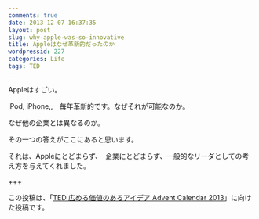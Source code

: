 ```yaml
---
comments: true
date: 2013-12-07 16:37:35
layout: post
slug: why-apple-was-so-innovative
title: Appleはなぜ革新的だったのか
wordpressid: 227
categories: Life
tags: TED
---
```


Appleはすごい。

iPod, iPhone,,　毎年革新的です。なぜそれが可能なのか。

なぜ他の企業とは異なるのか。

その一つの答えがここにあると思います。

<!-- more -->

それは、Appleにとどまらず、　企業にとどまらず、一般的なリーダとしての考え方を与えてくれました。



+++

この投稿は、「[TED 広める価値のあるアイデア Advent Calendar 2013](http://www.adventar.org/calendars/158)」に向けた投稿です。
